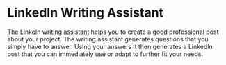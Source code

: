 # LinkedIn Writing Assistant
The LinkeIn writing assistant helps you to create a good professional post about your project. The writing assistant generates questions that you simply have to answer. Using your answers it then generates a LinkedIn post that you can immediately use or adapt to further fit your needs.
